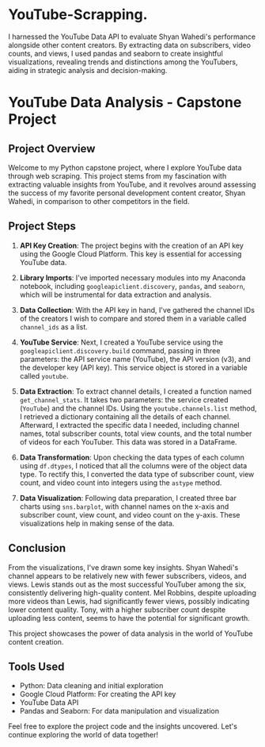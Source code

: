 # YouTube-Scrapping.
 I harnessed the YouTube Data API to evaluate Shyan Wahedi's performance alongside other content creators. By extracting data on subscribers, video counts, and views, I used pandas and seaborn to create insightful visualizations, revealing trends and distinctions among the YouTubers, aiding in strategic analysis and decision-making.
# YouTube Data Analysis - Capstone Project

## Project Overview

Welcome to my Python capstone project, where I explore YouTube data through web scraping. This project stems from my fascination with extracting valuable insights from YouTube, and it revolves around assessing the success of my favorite personal development content creator, Shyan Wahedi, in comparison to other competitors in the field.

## Project Steps

1. **API Key Creation**: The project begins with the creation of an API key using the Google Cloud Platform. This key is essential for accessing YouTube data.

2. **Library Imports**: I've imported necessary modules into my Anaconda notebook, including `googleapiclient.discovery`, `pandas`, and `seaborn`, which will be instrumental for data extraction and analysis.

3. **Data Collection**: With the API key in hand, I've gathered the channel IDs of the creators I wish to compare and stored them in a variable called `channel_ids` as a list.

4. **YouTube Service**: Next, I created a YouTube service using the `googleapiclient.discovery.build` command, passing in three parameters: the API service name (YouTube), the API version (v3), and the developer key (API key). This service object is stored in a variable called `youtube`.

5. **Data Extraction**: To extract channel details, I created a function named `get_channel_stats`. It takes two parameters: the service created (`YouTube`) and the channel IDs. Using the `youtube.channels.list` method, I retrieved a dictionary containing all the details of each channel. Afterward, I extracted the specific data I needed, including channel names, total subscriber counts, total view counts, and the total number of videos for each YouTuber. This data was stored in a DataFrame.

6. **Data Transformation**: Upon checking the data types of each column using `df.dtypes`, I noticed that all the columns were of the object data type. To rectify this, I converted the data type of subscriber count, view count, and video count into integers using the `astype` method.

7. **Data Visualization**: Following data preparation, I created three bar charts using `sns.barplot`, with channel names on the x-axis and subscriber count, view count, and video count on the y-axis. These visualizations help in making sense of the data.

## Conclusion

From the visualizations, I've drawn some key insights. Shyan Wahedi's channel appears to be relatively new with fewer subscribers, videos, and views. Lewis stands out as the most successful YouTuber among the six, consistently delivering high-quality content. Mel Robbins, despite uploading more videos than Lewis, had significantly fewer views, possibly indicating lower content quality. Tony, with a higher subscriber count despite uploading less content, seems to have the potential for significant growth.

This project showcases the power of data analysis in the world of YouTube content creation.

## Tools Used

- Python: Data cleaning and initial exploration
- Google Cloud Platform: For creating the API key
- YouTube Data API
- Pandas and Seaborn: For data manipulation and visualization

Feel free to explore the project code and the insights uncovered. Let's continue exploring the world of data together!



